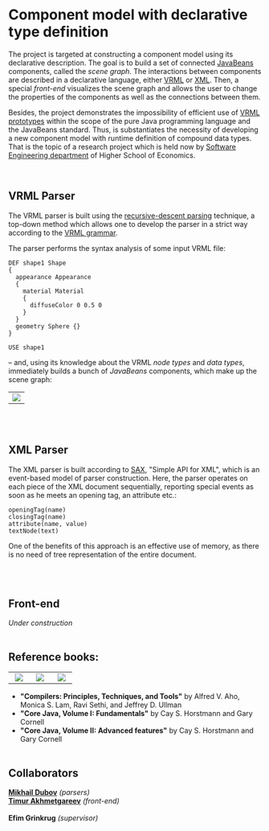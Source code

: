 <h1>Component model with declarative type definition</h1>

<p>The project is targeted at constructing a component model using its declarative description. The goal is to build a set of connected <a href="http://www.oracle.com/technetwork/java/javase/tech/index-jsp-138795.html">JavaBeans</a> components, called the <em>scene graph</em>. The interactions between components are described in a declarative language, either <a href="http://www.web3d.org/x3d/specifications/vrml/">VRML</a> or <a href="http://en.wikipedia.org/wiki/XML">XML</a>. Then, a special <em>front-end</em> visualizes the scene graph and allows the user to change the properties of the components as well as the connections between them. </p>
<p>Besides, the project demonstrates the impossibility of efficient use of <a href="http://www.web3d.org/x3d/specifications/vrml/ISO-IEC-14772-VRML97/part1/concepts.html#4.8">VRML prototypes</a> within the scope of the pure Java programming language and the JavaBeans standard. Thus, is substantiates the necessity of developing a new component model with runtime definition of compound data types. That is the topic of a research project which is held now by <a href="http://se.hse.ru/">Software Engineering department</a> of Higher School of Economics. </p><br/>

<h2>VRML Parser</h2>

<p>The VRML parser is built using the <a href="http://en.wikipedia.org/wiki/Recursive_descent_parser">recursive-descent parsing</a> technique, a top-down method which allows one to develop the parser in a strict way according to the <a href="http://www.web3d.org/x3d/specifications/vrml/ISO-IEC-14772-VRML97/part1/grammar.html">VRML grammar</a>.</p>
<p>The parser performs the syntax analysis of some input VRML file: </p>

<pre><code>DEF shape1 Shape
{
  appearance Appearance
  {
    material Material
    {
      diffuseColor 0 0.5 0
    }
  }
  geometry Sphere {}
}

USE shape1</code></pre>

<p>&ndash; and, using its knowledge about the VRML <em>node types</em> and <em>data types</em>, immediately builds a bunch of <em>JavaBeans</em> components, which make up the scene graph:</p>
<table border = "0">
<td>
<img src = "http://s019.radikal.ru/i616/1204/d9/5529bb600875.jpg"/>
</td>
</table>
<br/><br/>

<h2>XML Parser</h2>
<p>The XML parser is built according to <a href="http://en.wikipedia.org/wiki/Simple_API_for_XML">SAX</a>, "Simple API for XML", which is an event-based model of parser construction. Here, the parser operates on each piece of the XML document sequentially, reporting special events as soon as he meets an opening tag, an attribute etc.:</p>
<pre><code>openingTag(name)
closingTag(name)
attribute(name, value)
textNode(text)</code></pre>
<p>One of the benefits of this approach is an effective use of memory, as there is no need of tree representation of the entire document. </p>
<br/><br/>

<h2>Front-end</h2>
<em>Under construction</em>
<br/><br/>


<h2>Reference books:</h2>
<table border = "0" width = "60%">
<td valign = "bottom" width = "33%"><img src = "http://s019.radikal.ru/i638/1204/e7/29b589960569.jpg" hspace = "5"/></td>
<td valign = "bottom" width = "33%"><img src = "http://www.horstmann.com/corejava/cj8v1.png" hspace = "5"/></td>
<td valign = "bottom" width = "33%"><img src = "http://www.horstmann.com/corejava/cj8v2.png" hspace = "5"/></td>
</table>

* __"Compilers: Principles, Techniques, and Tools"__ by Alfred V. Aho, Monica S. Lam, Ravi Sethi, and Jeffrey D. Ullman
* __"Core Java, Volume I: Fundamentals"__ by Cay S. Horstmann and Gary Cornell
* __"Core Java, Volume II: Advanced features"__ by Cay S. Horstmann and Gary Cornell
<br/><br/>

<h2>Collaborators</h2>
<b><a href="http://github.com/msdubov">Mikhail Dubov</a></b> <em>(parsers)</em><br/>
<b><a href="http://github.com/istima">Timur Akhmetgareev</a></b> <em>(front-end)</em><br/>
<br/>
<b>Efim Grinkrug</b> <em>(supervisor)</em>